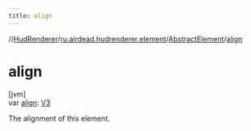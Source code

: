 ```yaml
---
title: align
---
```

//[HudRenderer](../../../index.html)/[ru.airdead.hudrenderer.element](../index.html)/[AbstractElement](index.html)/[align](align.html)



# align



[jvm]\
var [align](align.html): [V3](../../ru.airdead.hudrenderer.utility/-v3/index.html)



The alignment of this element.




